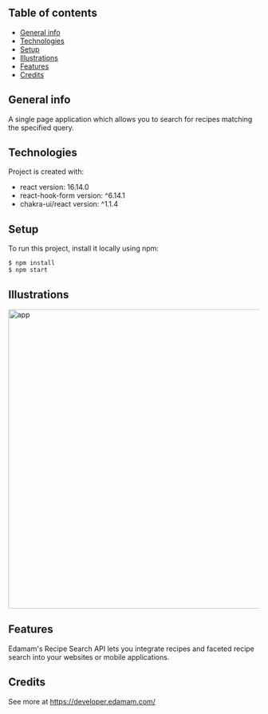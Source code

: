 ## Table of contents
* [General info](#general-info)
* [Technologies](#technologies)
* [Setup](#setup)
* [Illustrations](#illustrations)
* [Features](#features)
* [Credits](#credits)

## General info
A single page application which allows you to search for recipes matching the specified query.

## Technologies
Project is created with:
* react version: 16.14.0
* react-hook-form version: ^6.14.1
* chakra-ui/react version: ^1.1.4

## Setup
To run this project, install it locally using npm:

```
$ npm install
$ npm start
```

## Illustrations

<img src="./client/public/yummy.png" alt="app" width="600" height="600"/>

## Features
Edamam's Recipe Search API lets you integrate recipes and faceted recipe search into your websites or mobile applications.

## Credits
See more at https://developer.edamam.com/

